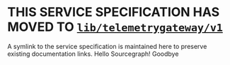 # THIS SERVICE SPECIFICATION HAS MOVED TO [`lib/telemetrygateway/v1`](../../../lib/telemetrygateway/v1/telemetrygateway.proto)

A symlink to the service specification is maintained here to preserve existing documentation links.
Hello Sourcegraph!
Goodbye
